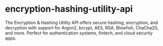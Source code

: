 # encryption-hashing-utility-api
The Encryption &amp; Hashing Utility API offers secure hashing, encryption, and decryption with support for Argon2, bcrypt, AES, RSA, Blowfish, ChaCha20, and more. Perfect for authentication systems, fintech, and cloud security apps.
